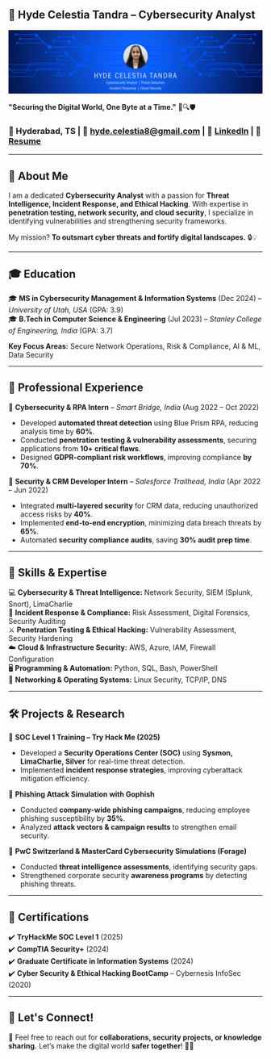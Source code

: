 ## 🔐 **Hyde Celestia Tandra** – Cybersecurity Analyst  
![Cybersecurity Banner](banner.png)

**"Securing the Digital World, One Byte at a Time."** 👾🔍🛡️  

### 📍 Hyderabad, TS | 📧 [hyde.celestia8@gmail.com](mailto:hyde.celestia8@gmail.com) | 🔗 [LinkedIn](http://www.linkedin.com/in/hyde-celestia-tandra-422b56240)  | 🔗 [Resume](CV.pdf) 

---

## 🚀 **About Me**  
I am a dedicated **Cybersecurity Analyst** with a passion for **Threat Intelligence, Incident Response, and Ethical Hacking**. With expertise in **penetration testing, network security, and cloud security**, I specialize in identifying vulnerabilities and strengthening security frameworks.  

My mission? **To outsmart cyber threats and fortify digital landscapes.** 🔒💡

---

## 🎓 **Education**  
🎓 **MS in Cybersecurity Management & Information Systems** (Dec 2024) – *University of Utah, USA* (GPA: 3.9)  
🎓 **B.Tech in Computer Science & Engineering** (Jul 2023) – *Stanley College of Engineering, India* (GPA: 3.7)  

**Key Focus Areas:** Secure Network Operations, Risk & Compliance, AI & ML, Data Security  

---

## 💼 **Professional Experience**  
🔹 **Cybersecurity & RPA Intern** – *Smart Bridge, India* (Aug 2022 – Oct 2022)  
  - Developed **automated threat detection** using Blue Prism RPA, reducing analysis time by **60%**.  
  - Conducted **penetration testing & vulnerability assessments**, securing applications from **10+ critical flaws**.  
  - Designed **GDPR-compliant risk workflows**, improving compliance **by 70%**.  

🔹 **Security & CRM Developer Intern** – *Salesforce Trailhead, India* (Apr 2022 – Jun 2022)  
  - Integrated **multi-layered security** for CRM data, reducing unauthorized access risks by **40%**.  
  - Implemented **end-to-end encryption**, minimizing data breach threats by **65%**.  
  - Automated **security compliance audits**, saving **30% audit prep time**.  

---

## 🔧 **Skills & Expertise**  
💻 **Cybersecurity & Threat Intelligence:** Network Security, SIEM (Splunk, Snort), LimaCharlie  
🚨 **Incident Response & Compliance:** Risk Assessment, Digital Forensics, Security Auditing  
⚔️ **Penetration Testing & Ethical Hacking:** Vulnerability Assessment, Security Hardening  
☁️ **Cloud & Infrastructure Security:** AWS, Azure, IAM, Firewall Configuration  
🖥️ **Programming & Automation:** Python, SQL, Bash, PowerShell  
📡 **Networking & Operating Systems:** Linux Security, TCP/IP, DNS  

---

## 🛠 **Projects & Research**  
🔹 **SOC Level 1 Training – Try Hack Me (2025)**  
  - Developed a **Security Operations Center (SOC)** using **Sysmon, LimaCharlie, Silver** for real-time threat detection.  
  - Implemented **incident response strategies**, improving cyberattack mitigation efficiency.  

🔹 **Phishing Attack Simulation with Gophish**  
  - Conducted **company-wide phishing campaigns**, reducing employee phishing susceptibility by **35%**.  
  - Analyzed **attack vectors & campaign results** to strengthen email security.  

🔹 **PwC Switzerland & MasterCard Cybersecurity Simulations (Forage)**  
  - Conducted **threat intelligence assessments**, identifying security gaps.  
  - Strengthened corporate security **awareness programs** by detecting phishing threats.  

---

## 📜 **Certifications**  
✔️ **TryHackMe SOC Level 1** (2025)  
✔️ **CompTIA Security+** (2024)  
✔️ **Graduate Certificate in Information Systems** (2024)  
✔️ **Cyber Security & Ethical Hacking BootCamp** – Cybernesis InfoSec (2020)  

---


## 📡 **Let's Connect!**  
💌 Feel free to reach out for **collaborations, security projects, or knowledge sharing.** Let’s make the digital world **safer together**! 🚀🔐  

